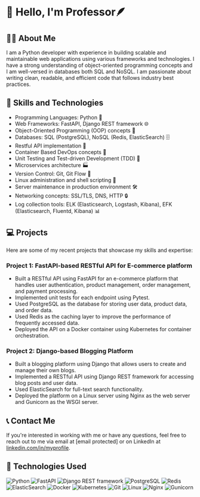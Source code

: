 # 👋 Hello, I'm Professor🪶

## 🧑‍💼 About Me
I am a Python developer with experience in building scalable and maintainable web applications using various frameworks and technologies. I have a strong understanding of object-oriented programming concepts and I am well-versed in databases both SQL and NoSQL. I am passionate about writing clean, readable, and efficient code that follows industry best practices.

## 🚀 Skills and Technologies
- Programming Languages: Python 🐍
- Web Frameworks: FastAPI, Django REST framework 🌐
- Object-Oriented Programming (OOP) concepts 🧬
- Databases: SQL (PostgreSQL), NoSQL (Redis, ElasticSearch) 🗄️
- Restful API implementation 🚀
- Container Based DevOps concepts 🐳
- Unit Testing and Test-driven Development (TDD) 🧪
- Microservices architecture 🏭
- Version Control: Git, Git Flow 🌳
- Linux administration and shell scripting 🐧
- Server maintenance in production environment 🛠️
- Networking concepts: SSL/TLS, DNS, HTTP 🔒
- Log collection tools: ELK (Elasticsearch, Logstash, Kibana), EFK (Elasticsearch, Fluentd, Kibana) 📊

## 💻 Projects
Here are some of my recent projects that showcase my skills and expertise:

### Project 1: FastAPI-based RESTful API for E-commerce platform
- Built a RESTful API using FastAPI for an e-commerce platform that handles user authentication, product management, order management, and payment processing.
- Implemented unit tests for each endpoint using Pytest.
- Used PostgreSQL as the database for storing user data, product data, and order data.
- Used Redis as the caching layer to improve the performance of frequently accessed data.
- Deployed the API on a Docker container using Kubernetes for container orchestration.

### Project 2: Django-based Blogging Platform
- Built a blogging platform using Django that allows users to create and manage their own blogs.
- Implemented a RESTful API using Django REST framework for accessing blog posts and user data.
- Used ElasticSearch for full-text search functionality.
- Deployed the platform on a Linux server using Nginx as the web server and Gunicorn as the WSGI server.

## 📞 Contact Me
If you're interested in working with me or have any questions, feel free to reach out to me via email at [email protected] or on LinkedIn at [linkedin.com/in/myprofile](https://www.linkedin.com/in/myprofile).

## 🔧 Technologies Used
![Python](https://img.shields.io/badge/-Python-3776AB?style=flat-square&logo=python&logoColor=white)
![FastAPI](https://img.shields.io/badge/-FastAPI-009688?style=flat-square&logo=fastapi&logoColor=white)
![Django REST framework](https://img.shields.io/badge/-Django%20REST%20framework-092E20?style=flat-square&logo=django&logoColor=white)
![PostgreSQL](https://img.shields.io/badge/-PostgreSQL-336791?style=flat-square&logo=postgresql&logoColor=white)
![Redis](https://img.shields.io/badge/-Redis-DC382D?style=flat-square&logo=redis&logoColor=white)
![ElasticSearch](https://img.shields.io/badge/-ElasticSearch-005571?style=flat-square&logo=elasticsearch&logoColor=white)
![Docker](https://img.shields.io/badge/-Docker-2496ED?style=flat-square&logo=docker&logoColor=white)
![Kubernetes](https://img.shields.io/badge/-Kubernetes-326CE5?style=flat-square&logo=kubernetes&logoColor=white)
![Git](https://img.shields.io/badge/-Git-F05032?style=flat-square&logo=git&logoColor=white)
![Linux](https://img.shields.io/badge/-Linux-FCC624?style=flat-square&logo=linux&logoColor=black)
![Nginx](https://img.shields.io/badge/-Nginx-269539?style=flat-square&logo=nginx&logoColor=white)
![Gunicorn](https://img.shields.io/badge/-Gunicorn-374151?style=flat-square&logo=gunicorn&logoColor=white)
